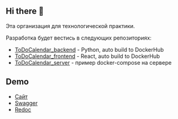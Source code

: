 ## Hi there 👋

Эта организация для технологической практики.

Разработка будет вестись в следующих репозиториях:
- [ToDoCalendar_backend](https://github.com/ToDoCalendar/ToDoCalendar_backend) - Python, auto build to DockerHub
- [ToDoCalendar_frontend](https://github.com/ToDoCalendar/ToDoCalendar_frontend) - React, auto build to DockerHub
- [ToDoCalendar_server](https://github.com/ToDoCalendar/ToDoCalendar_server) - пример docker-compose на сервере

## Demo

- [Сайт](https://todo-innowise.voilalex.com)
- [Swagger](https://todo-innowise.voilalex.com/swagger/)
- [Redoc](https://todo-innowise.voilalex.com/redoc/)
